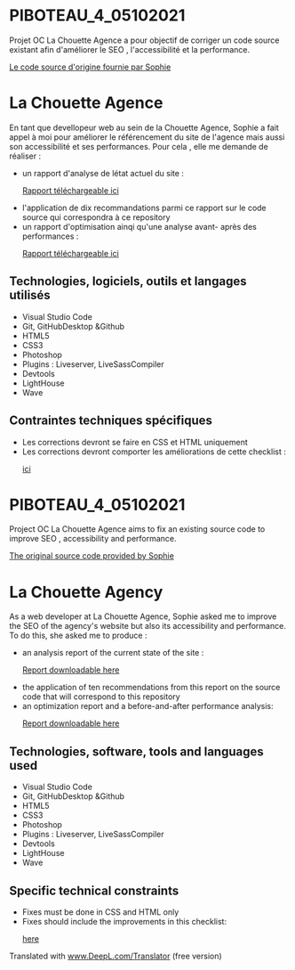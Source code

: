 
# PIBOTEAU_4_05102021
 Projet OC La Chouette Agence  a pour objectif de corriger un code source existant afin d'améliorer le SEO , l'accessibilité et la performance.
  <a href=https://github.com/JoePibs/P4><p>Le code source d'origine fournie par Sophie<p></a>

# La Chouette Agence
En tant que devellopeur web au sein de la Chouette Agence, Sophie a fait appel à moi pour améliorer le référencement du site de l'agence mais aussi son accessibilité et ses performances.
Pour cela , elle me demande de réaliser :
- un rapport d'analyse de létat actuel du site :  <a href=https://docs.google.com/spreadsheets/d/1-4hD5n4PbwgGHpl2NsDwLzxwQ3q86TnCNbd572mkCdM><p>Rapport téléchargeable ici</p></a>
- l'application de dix recommandations parmi ce rapport sur le code source qui correspondra à ce repository
- un rapport d'optimisation ainqi qu'une analyse avant- après des performances  : <a href=https://docs.google.com/presentation/d/1tpvOpvf8dpaLuOrCD905pne-l8hCq_fJIFLV0LBVxtE><p>Rapport téléchargeable ici<p></a>


## Technologies, logiciels, outils et langages utilisés
- Visual Studio Code
- Git, GitHubDesktop &Github
- HTML5
- CSS3
- Photoshop
- Plugins : Liveserver, LiveSassCompiler
- Devtools
- LightHouse
- Wave

## Contraintes techniques spécifiques
- Les corrections devront se faire en CSS et HTML uniquement
- Les corrections devront comporter les améliorations de cette checklist : <a href= https://developer.mozilla.org/fr/docs/Accessibilit%C3%A9/Checklist_accessibilite_mobile><p> ici </p></a>


# PIBOTEAU_4_05102021
 Project OC La Chouette Agence aims to fix an existing source code to improve SEO , accessibility and performance.
  <a href=https://github.com/JoePibs/P4><p>The original source code provided by Sophie<p></a>

# La Chouette Agency
As a web developer at La Chouette Agence, Sophie asked me to improve the SEO of the agency's website but also its accessibility and performance.
To do this, she asked me to produce :
- an analysis report of the current state of the site : <a href=https://docs.google.com/spreadsheets/d/1-4hD5n4PbwgGHpl2NsDwLzxwQ3q86TnCNbd572mkCdM><p>Report downloadable here</p></a>
- the application of ten recommendations from this report on the source code that will correspond to this repository
- an optimization report and a before-and-after performance analysis: <a href=https://docs.google.com/presentation/d/1tpvOpvf8dpaLuOrCD905pne-l8hCq_fJIFLV0LBVxtE><p>Report downloadable here</p></a>


## Technologies, software, tools and languages used
- Visual Studio Code
- Git, GitHubDesktop &Github
- HTML5
- CSS3
- Photoshop
- Plugins : Liveserver, LiveSassCompiler
- Devtools
- LightHouse
- Wave

## Specific technical constraints
- Fixes must be done in CSS and HTML only
- Fixes should include the improvements in this checklist: <a href= https://developer.mozilla.org/fr/docs/Accessibilit%C3%A9/Checklist_accessibilite_mobile><p> here </p></a>


Translated with www.DeepL.com/Translator (free version)